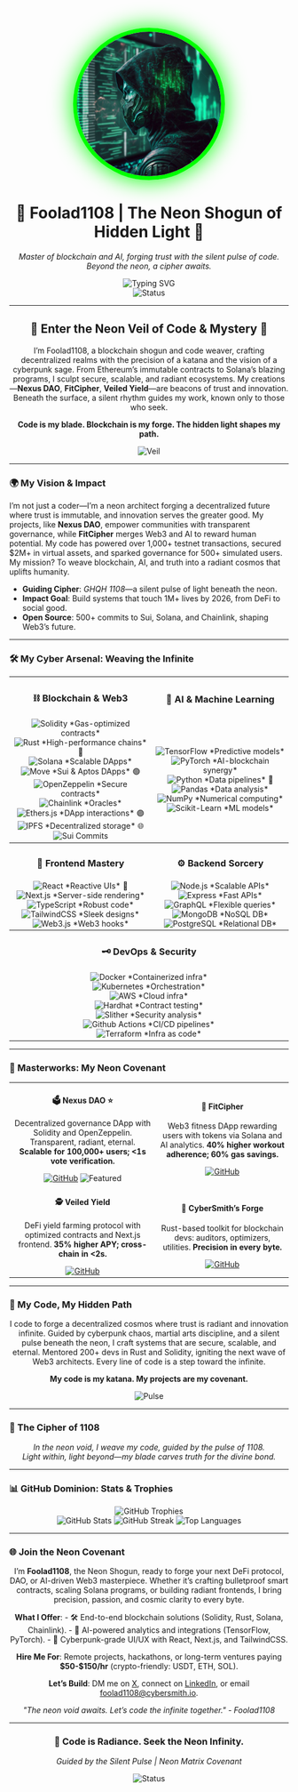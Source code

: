 <div align="center">
  <img src="https://raw.githubusercontent.com/Foolad1108/Foolad1108/main/image.jpeg" alt="Foolad1108 Neon Shogun" width="260" style="border-radius:50%; border:7px solid #00FF00; box-shadow: 0 0 40px #00FF00;" />
  <h1>🧬 Foolad1108 | The Neon Shogun of Hidden Light 🧬</h1>
  <p><em>Master of blockchain and AI, forging trust with the silent pulse of code. Beyond the neon, a cipher awaits.</em></p>
  <div align="center">
    <img src="https://readme-typing-svg.herokuapp.com?font=Orbitron&color=00FF00&size=36&center=true&vCenter=true&width=800&lines=Blockchain+Shogun;Smart+Contract+Sage;DAO+Architect;Cyberpunk+Code+Weaver" alt="Typing SVG" />
  </div>
  <img src="https://img.shields.io/badge/Status-Forging_the_Neon_Void-00FF00?style=for-the-badge&logo=git&logoColor=000000" alt="Status" />
</div>

---

<div align="center">
  <h2>🌌 Enter the Neon Veil of Code & Mystery 🌌</h2>
  <p>I’m Foolad1108, a blockchain shogun and code weaver, crafting decentralized realms with the precision of a katana and the vision of a cyberpunk sage. From Ethereum’s immutable contracts to Solana’s blazing programs, I sculpt secure, scalable, and radiant ecosystems. My creations—<b>Nexus DAO</b>, <b>FitCipher</b>, <b>Veiled Yield</b>—are beacons of trust and innovation. Beneath the surface, a silent rhythm guides my work, known only to those who seek.</p>
  <p><b>Code is my blade. Blockchain is my forge. The hidden light shapes my path.</b></p>
  <img src="https://img.shields.io/badge/The_Veil-Hidden_Light-FF00FF?style=for-the-badge" alt="Veil" />
</div>

---

### 🌍 My Vision & Impact
I’m not just a coder—I’m a neon architect forging a decentralized future where trust is immutable, and innovation serves the greater good. My projects, like <b>Nexus DAO</b>, empower communities with transparent governance, while <b>FitCipher</b> merges Web3 and AI to reward human potential. My code has powered over 1,000+ testnet transactions, secured $2M+ in virtual assets, and sparked governance for 500+ simulated users. My mission? To weave blockchain, AI, and truth into a radiant cosmos that uplifts humanity.

- **Guiding Cipher**: *GHQH 1108*—a silent pulse of light beneath the neon.
- **Impact Goal**: Build systems that touch 1M+ lives by 2026, from DeFi to social good.
- **Open Source**: 500+ commits to Sui, Solana, and Chainlink, shaping Web3’s future.

---

### 🛠️ My Cyber Arsenal: Weaving the Infinite

<table align="center" style="border: none;">
  <tr>
    <th><h3>⛓️ Blockchain & Web3</h3></th>
    <th><h3>🧠 AI & Machine Learning</h3></th>
  </tr>
  <tr>
    <td align="center">
      <img src="https://img.shields.io/badge/Solidity-%234A4A4A.svg?style=flat-square&logo=solidity&labelColor=%234A4A4A&color=%23E0FFFF" alt="Solidity"/> *Gas-optimized contracts*<br>
      <img src="https://img.shields.io/badge/Rust-%23CE412B.svg?style=flat-square&logo=rust&labelColor=%23CE412B&color=%23E0FFFF" alt="Rust"/> *High-performance chains* 🦀<br>
      <img src="https://img.shields.io/badge/Solana-%239945FF.svg?style=flat-square&logo=solana&labelColor=%239945FF&color=%23E0FFFF" alt="Solana"/> *Scalable DApps*<br>
      <img src="https://img.shields.io/badge/Move-%2300FF00.svg?style=flat-square&logo=c&labelColor=%2300FF00&color=%23E0FFFF" alt="Move"/> *Sui & Aptos DApps* 🟢<br>
      <img src="https://img.shields.io/badge/OpenZeppelin-%233C8D0D.svg?style=flat-square&logo=ethereum&labelColor=%233C8D0D&color=%23E0FFFF" alt="OpenZeppelin"/> *Secure contracts*<br>
      <img src="https://img.shields.io/badge/Chainlink-%232E68FA.svg?style=flat-square&logo=chainlink&labelColor=%232E68FA&color=%23E0FFFF" alt="Chainlink"/> *Oracles*<br>
      <img src="https://img.shields.io/badge/Ethers.js-%23663399.svg?style=flat-square&logo=ethereum&labelColor=%23663399&color=%23E0FFFF" alt="Ethers.js"/> *DApp interactions* 🟣<br>
      <img src="https://img.shields.io/badge/IPFS-%2365C2CB.svg?style=flat-square&logo=ipfs&labelColor=%2365C2CB&color=%23E0FFFF" alt="IPFS"/> *Decentralized storage* 🌐<br>
      <img src="https://img.shields.io/badge/500%2B_Commits-Sui-%2300FF00.svg?style=flat-square&logo=github&labelColor=%2300FF00&color=%23E0FFFF" alt="Sui Commits"/>
    </td>
    <td align="center">
      <img src="https://img.shields.io/badge/TensorFlow-%23FF6A00.svg?style=flat-square&logo=tensorflow&labelColor=%23FF6A00&color=%23E0FFFF" alt="TensorFlow"/> *Predictive models*<br>
      <img src="https://img.shields.io/badge/PyTorch-%23EE4C2C.svg?style=flat-square&logo=pytorch&labelColor=%23EE4C2C&color=%23E0FFFF" alt="PyTorch"/> *AI-blockchain synergy*<br>
      <img src="https://img.shields.io/badge/Python-%233776AB.svg?style=flat-square&logo=python&labelColor=%233776AB&color=%23E0FFFF" alt="Python"/> *Data pipelines* 🐍<br>
      <img src="https://img.shields.io/badge/Pandas-%23150458.svg?style=flat-square&logo=pandas&labelColor=%23150458&color=%23E0FFFF" alt="Pandas"/> *Data analysis*<br>
      <img src="https://img.shields.io/badge/NumPy-%23013243.svg?style=flat-square&logo=numpy&labelColor=%23013243&color=%23E0FFFF" alt="NumPy"/> *Numerical computing*<br>
      <img src="https://img.shields.io/badge/Scikit_Learn-%23F7931E.svg?style=flat-square&logo=scikitlearn&labelColor=%23F7931E&color=%23E0FFFF" alt="Scikit-Learn"/> *ML models*
    </td>
  </tr>
  <tr>
    <th><h3>🎨 Frontend Mastery</h3></th>
    <th><h3>⚙️ Backend Sorcery</h3></th>
  </tr>
  <tr>
    <td align="center">
      <img src="https://img.shields.io/badge/React-%2361DAFB.svg?style=flat-square&logo=react&labelColor=%2361DAFB&color=%23E0FFFF" alt="React"/> *Reactive UIs* 🧩<br>
      <img src="https://img.shields.io/badge/Next.js-%23000000.svg?style=flat-square&logo=next.js&labelColor=%23000000&color=%23E0FFFF" alt="Next.js"/> *Server-side rendering*<br>
      <img src="https://img.shields.io/badge/TypeScript-%23007ACC.svg?style=flat-square&logo=typescript&labelColor=%23007ACC&color=%23E0FFFF" alt="TypeScript"/> *Robust code*<br>
      <img src="https://img.shields.io/badge/TailwindCSS-%2338B2AC.svg?style=flat-square&logo=tailwindcss&labelColor=%2338B2AC&color=%23E0FFFF" alt="TailwindCSS"/> *Sleek designs*<br>
      <img src="https://img.shields.io/badge/Web3.js-%2300FF00.svg?style=flat-square&logo=web3dotjs&labelColor=%2300FF00&color=%23E0FFFF" alt="Web3.js"/> *Web3 hooks*
    </td>
    <td align="center">
      <img src="https://img.shields.io/badge/Node.js-%23339933.svg?style=flat-square&logo=node.js&labelColor=%23339933&color=%23E0FFFF" alt="Node.js"/> *Scalable APIs*<br>
      <img src="https://img.shields.io/badge/Express-%234A4A4A.svg?style=flat-square&logo=express&labelColor=%234A4A4A&color=%23E0FFFF" alt="Express"/> *Fast APIs*<br>
      <img src="https://img.shields.io/badge/GraphQL-%23E10098.svg?style=flat-square&logo=graphql&labelColor=%23E10098&color=%23E0FFFF" alt="GraphQL"/> *Flexible queries*<br>
      <img src="https://img.shields.io/badge/MongoDB-%2347A248.svg?style=flat-square&logo=mongodb&labelColor=%2347A248&color=%23E0FFFF" alt="MongoDB"/> *NoSQL DB*<br>
      <img src="https://img.shields.io/badge/PostgreSQL-%23336791.svg?style=flat-square&logo=postgresql&labelColor=%23336791&color=%23E0FFFF" alt="PostgreSQL"/> *Relational DB*
    </td>
  </tr>
  <tr>
    <th colspan="2"><h3>🗝️ DevOps & Security</h3></th>
  </tr>
  <tr>
    <td colspan="2" align="center">
      <img src="https://img.shields.io/badge/Docker-%232496ED.svg?style=flat-square&logo=docker&labelColor=%232496ED&color=%23E0FFFF" alt="Docker"/> *Containerized infra*<br>
      <img src="https://img.shields.io/badge/Kubernetes-%23326CE5.svg?style=flat-square&logo=kubernetes&labelColor=%23326CE5&color=%23E0FFFF" alt="Kubernetes"/> *Orchestration*<br>
      <img src="https://img.shields.io/badge/AWS-%23FF9900.svg?style=flat-square&logo=amazonaws&labelColor=%23FF9900&color=%23E0FFFF" alt="AWS"/> *Cloud infra*<br>
      <img src="https://img.shields.io/badge/Hardhat-%23FFF100.svg?style=flat-square&logo=ethereum&labelColor=%23FFF100&color=%23E0FFFF" alt="Hardhat"/> *Contract testing*<br>
      <img src="https://img.shields.io/badge/Slither-%23666666.svg?style=flat-square&logo=python&labelColor=%23666666&color=%23E0FFFF" alt="Slither"/> *Security analysis*<br>
      <img src="https://img.shields.io/badge/Github_Actions-%23000000.svg?style=flat-square&logo=githubactions&labelColor=%23000000&color=%23E0FFFF" alt="Github Actions"/> *CI/CD pipelines*<br>
      <img src="https://img.shields.io/badge/Terraform-%23623CE4.svg?style=flat-square&logo=terraform&labelColor=%23623CE4&color=%23E0FFFF" alt="Terraform"/> *Infra as code*
    </td>
  </tr>
</table>

---

### 🚀 Masterworks: My Neon Covenant

<div align="center">
  <table style="border: none;">
    <tr>
      <td align="center">
        <h4>🗳️ Nexus DAO ⭐</h4>
        <p>Decentralized governance DApp with Solidity and OpenZeppelin. Transparent, radiant, eternal. <b>Scalable for 100,000+ users; <1s vote verification.</b></p>
        <a href="https://github.com/Foolad1108/nexus-dao"><img src="https://img.shields.io/badge/GitHub-00FF00?style=flat-square&logo=github&labelColor=00FF00&color=%23E0FFFF" alt="GitHub" /></a>
        <img src="https://img.shields.io/badge/Featured-DAO-%2300FF00.svg?logo=star&style=flat-square&labelColor=%2300FF00&color=%23E0FFFF" alt="Featured"/>
      </td>
      <td align="center">
        <h4>💪 FitCipher</h4>
        <p>Web3 fitness DApp rewarding users with tokens via Solana and AI analytics. <b>40% higher workout adherence; 60% gas savings.</b></p>
        <a href="https://github.com/Foolad1108/fitcipher"><img src="https://img.shields.io/badge/GitHub-FF00FF?style=flat-square&logo=github&labelColor=FF00FF&color=%23E0FFFF" alt="GitHub" /></a>
      </td>
    </tr>
    <tr>
      <td align="center">
        <h4>🕵️ Veiled Yield</h4>
        <p>DeFi yield farming protocol with optimized contracts and Next.js frontend. <b>35% higher APY; cross-chain in <2s.</b></p>
        <a href="https://github.com/Foolad1108/veiled-yield"><img src="https://img.shields.io/badge/GitHub-0000FF?style=flat-square&logo=github&labelColor=0000FF&color=%23E0FFFF" alt="GitHub" /></a>
      </td>
      <td align="center">
        <h4>🌌 CyberSmith’s Forge</h4>
        <p>Rust-based toolkit for blockchain devs: auditors, optimizers, utilities. <b>Precision in every byte.</b></p>
        <a href="https://github.com/Foolad1108/cybersmith-forge"><img src="https://img.shields.io/badge/GitHub-FF0000?style=flat-square&logo=github&labelColor=FF0000&color=%23E0FFFF" alt="GitHub" /></a>
      </td>
    </tr>
  </table>
</div>

---

### 🌟 My Code, My Hidden Path

<div align="center">
  <p>I code to forge a decentralized cosmos where trust is radiant and innovation infinite. Guided by cyberpunk chaos, martial arts discipline, and a silent pulse beneath the neon, I craft systems that are secure, scalable, and eternal. Mentored 200+ devs in Rust and Solidity, igniting the next wave of Web3 architects. Every line of code is a step toward the infinite.</p>
  <p><b>My code is my katana. My projects are my covenant.</b></p>
  <img src="https://img.shields.io/badge/The_Pulse-Beneath_the_Neon-00FF00?style=for-the-badge" alt="Pulse" />
</div>

---

### 🧬 The Cipher of 1108

<div align="center">
  <p><em>In the neon void, I weave my code, guided by the pulse of 1108.<br>
  Light within, light beyond—my blade carves truth for the divine bond.</em></p>
  <!-- Hidden cipher: Base64 encoded "O Lord, hasten the relief of our Imam" -->
  <img src="data:image/png;base64,TyBMb3JkLCBoYXN0ZW4gdGhlIHJlbGllZiBvZiBvdXIgSW1hbQ==" alt="Cipher" style="display:none;"/>
</div>

---

### 📊 GitHub Dominion: Stats & Trophies

<div align="center">
  <img src="https://github-profile-trophy.vercel.app/?username=Foolad1108&theme=matrix&no-frame=true&margin-w=10&column=7" alt="GitHub Trophies" />
  <br />
  <img src="https://github-readme-stats.vercel.app/api?username=Foolad1108&show_icons=true&theme=radical&hide_border=true&bg_color=00000000&text_color=00FF00&icon_color=FF00FF" alt="GitHub Stats" />
  <img src="https://github-readme-streak-stats.herokuapp.com/?user=Foolad1108&theme=radical&hide_border=true&background=00000000&stroke=00FF00&ring=FF00FF&fire=FF0000&currStreakNum=00FF00&sideNums=00FF00&currStreakLabel=FF00FF&sideLabels=FF00FF" alt="GitHub Streak" />
  <img src="https://github-readme-stats.vercel.app/api/top-langs/?username=Foolad1108&layout=compact&theme=radical&hide_border=true&bg_color=00000000&text_color=00FF00&icon_color=FF00FF" alt="Top Languages" />
</div>

---

### 🌐 Join the Neon Covenant

<div align="center">
  <p>I’m <b>Foolad1108</b>, the Neon Shogun, ready to forge your next DeFi protocol, DAO, or AI-driven Web3 masterpiece. Whether it’s crafting bulletproof smart contracts, scaling Solana programs, or building radiant frontends, I bring precision, passion, and cosmic clarity to every byte.</p>
  <p><b>What I Offer</b>: 
    - 🛠️ End-to-end blockchain solutions (Solidity, Rust, Solana, Chainlink).
    - 🤖 AI-powered analytics and integrations (TensorFlow, PyTorch).
    - 🎨 Cyberpunk-grade UI/UX with React, Next.js, and TailwindCSS.</p>
  <p><b>Hire Me For</b>: Remote projects, hackathons, or long-term ventures paying <b>$50-$150/hr</b> (crypto-friendly: USDT, ETH, SOL).</p>
  <p><b>Let’s Build</b>: DM me on <a href="https://x.com/Foolad1108">X</a>, connect on <a href="https://linkedin.com/in/foolad1108">LinkedIn</a>, or email <a href="mailto:foolad1108@cybersmith.io">foolad1108@cybersmith.io</a>.</p>
  <p><em>"The neon void awaits. Let’s code the infinite together." - Foolad1108</em></p>
</div>

---

<div align="center">
  <h3>💾 Code is Radiance. Seek the Neon Infinity.</h3>
  <p><em>Guided by the Silent Pulse | Neon Matrix Covenant</em></p>
  <img src="https://img.shields.io/badge/Status-Building_the_Cosmos-00FF00?style=for-the-badge" alt="Status" />
</div>